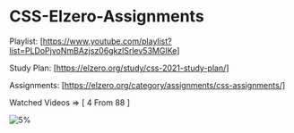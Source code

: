 # CSS-Elzero-Assignments

Playlist: [https://www.youtube.com/playlist?list=PLDoPjvoNmBAzjsz06gkzlSrlev53MGIKe]

Study Plan: [https://elzero.org/study/css-2021-study-plan/]

Assignments: [https://elzero.org/category/assignments/css-assignments/]

Watched Videos => [ 4 From 88 ]

![5%](https://progress-bar.dev/5/?title=progress)
